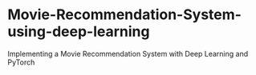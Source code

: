 # Movie-Recommendation-System-using-deep-learning
Implementing a Movie Recommendation System with Deep Learning and PyTorch
